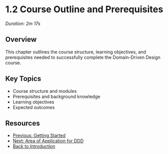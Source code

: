 # 1.2 Course Outline and Prerequisites
*Duration: 2m 17s*

## Overview
This chapter outlines the course structure, learning objectives, and prerequisites needed to successfully complete the Domain-Driven Design course.

## Key Topics
- Course structure and modules
- Prerequisites and background knowledge
- Learning objectives
- Expected outcomes

## Resources
- [Previous: Getting Started](../1.1-getting-started/README.md)
- [Next: Area of Application for DDD](../1.3-area-of-application/README.md)
- [Back to Introduction](../README.md)